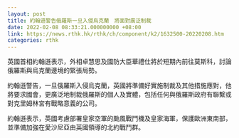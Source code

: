 ```yaml
---
layout: post
title: 約翰遜警告俄羅斯一旦入侵烏克蘭　將面對廣泛制裁
date: 2022-02-08 08:33:21.000000000 +08:00
link: https://news.rthk.hk/rthk/ch/component/k2/1632500-20220208.htm
categories: rthk
---
```


英國首相約翰遜表示，外相卓慧思及國防大臣華禮仕將於短期內前往莫斯科，討論俄羅斯與烏克蘭邊境的緊張局勢。

約翰遜警告，一旦俄羅斯入侵烏克蘭，英國將準備好實施制裁及其他措施應對，他將要求國會，更廣泛地制裁俄羅斯的個人及實體，包括任何與俄羅斯政府有聯繫或對克里姆林宮有戰略意義的公司。

約翰遜表示，英國考慮部署皇家空軍的颱風戰鬥機及皇家海軍，保護歐洲東南部，並準備加強在愛沙尼亞由英國領導的北約戰鬥群。
